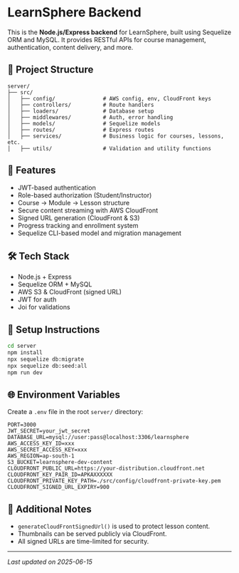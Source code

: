 # LearnSphere Backend

This is the **Node.js/Express backend** for LearnSphere, built using Sequelize ORM and MySQL. It provides RESTful APIs for course management, authentication, content delivery, and more.

## 📁 Project Structure

```
server/
├── src/
│   ├── config/               # AWS config, env, CloudFront keys
│   ├── controllers/          # Route handlers
│   ├── loaders/              # Database setup
│   ├── middlewares/          # Auth, error handling
│   ├── models/               # Sequelize models
│   ├── routes/               # Express routes
│   ├── services/             # Business logic for courses, lessons, etc.
│   ├── utils/                # Validation and utility functions
```

## 🚀 Features

- JWT-based authentication
- Role-based authorization (Student/Instructor)
- Course → Module → Lesson structure
- Secure content streaming with AWS CloudFront
- Signed URL generation (CloudFront & S3)
- Progress tracking and enrollment system
- Sequelize CLI-based model and migration management

## 🛠️ Tech Stack

- Node.js + Express
- Sequelize ORM + MySQL
- AWS S3 & CloudFront (signed URL)
- JWT for auth
- Joi for validations

## 🔧 Setup Instructions

```bash
cd server
npm install
npx sequelize db:migrate
npx sequelize db:seed:all
npm run dev
```

## 🌐 Environment Variables

Create a `.env` file in the root `server/` directory:

```
PORT=3000
JWT_SECRET=your_jwt_secret
DATABASE_URL=mysql://user:pass@localhost:3306/learnsphere
AWS_ACCESS_KEY_ID=xxx
AWS_SECRET_ACCESS_KEY=xxx
AWS_REGION=ap-south-1
S3_BUCKET=learnsphere-dev-content
CLOUDFRONT_PUBLIC_URL=https://your-distribution.cloudfront.net
CLOUDFRONT_KEY_PAIR_ID=APKAXXXXXX
CLOUDFRONT_PRIVATE_KEY_PATH=./src/config/cloudfront-private-key.pem
CLOUDFRONT_SIGNED_URL_EXPIRY=900
```

## 📎 Additional Notes

- `generateCloudFrontSignedUrl()` is used to protect lesson content.
- Thumbnails can be served publicly via CloudFront.
- All signed URLs are time-limited for security.

---

_Last updated on 2025-06-15_
